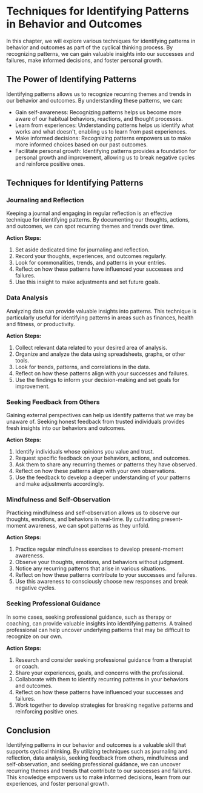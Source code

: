 Techniques for Identifying Patterns in Behavior and Outcomes
=======================================================================

In this chapter, we will explore various techniques for identifying patterns in behavior and outcomes as part of the cyclical thinking process. By recognizing patterns, we can gain valuable insights into our successes and failures, make informed decisions, and foster personal growth.

The Power of Identifying Patterns
---------------------------------

Identifying patterns allows us to recognize recurring themes and trends in our behavior and outcomes. By understanding these patterns, we can:

* Gain self-awareness: Recognizing patterns helps us become more aware of our habitual behaviors, reactions, and thought processes.
* Learn from experiences: Understanding patterns helps us identify what works and what doesn't, enabling us to learn from past experiences.
* Make informed decisions: Recognizing patterns empowers us to make more informed choices based on our past outcomes.
* Facilitate personal growth: Identifying patterns provides a foundation for personal growth and improvement, allowing us to break negative cycles and reinforce positive ones.

Techniques for Identifying Patterns
-----------------------------------

### Journaling and Reflection

Keeping a journal and engaging in regular reflection is an effective technique for identifying patterns. By documenting our thoughts, actions, and outcomes, we can spot recurring themes and trends over time.

**Action Steps:**

1. Set aside dedicated time for journaling and reflection.
2. Record your thoughts, experiences, and outcomes regularly.
3. Look for commonalities, trends, and patterns in your entries.
4. Reflect on how these patterns have influenced your successes and failures.
5. Use this insight to make adjustments and set future goals.

### Data Analysis

Analyzing data can provide valuable insights into patterns. This technique is particularly useful for identifying patterns in areas such as finances, health and fitness, or productivity.

**Action Steps:**

1. Collect relevant data related to your desired area of analysis.
2. Organize and analyze the data using spreadsheets, graphs, or other tools.
3. Look for trends, patterns, and correlations in the data.
4. Reflect on how these patterns align with your successes and failures.
5. Use the findings to inform your decision-making and set goals for improvement.

### Seeking Feedback from Others

Gaining external perspectives can help us identify patterns that we may be unaware of. Seeking honest feedback from trusted individuals provides fresh insights into our behaviors and outcomes.

**Action Steps:**

1. Identify individuals whose opinions you value and trust.
2. Request specific feedback on your behaviors, actions, and outcomes.
3. Ask them to share any recurring themes or patterns they have observed.
4. Reflect on how these patterns align with your own observations.
5. Use the feedback to develop a deeper understanding of your patterns and make adjustments accordingly.

### Mindfulness and Self-Observation

Practicing mindfulness and self-observation allows us to observe our thoughts, emotions, and behaviors in real-time. By cultivating present-moment awareness, we can spot patterns as they unfold.

**Action Steps:**

1. Practice regular mindfulness exercises to develop present-moment awareness.
2. Observe your thoughts, emotions, and behaviors without judgment.
3. Notice any recurring patterns that arise in various situations.
4. Reflect on how these patterns contribute to your successes and failures.
5. Use this awareness to consciously choose new responses and break negative cycles.

### Seeking Professional Guidance

In some cases, seeking professional guidance, such as therapy or coaching, can provide valuable insights into identifying patterns. A trained professional can help uncover underlying patterns that may be difficult to recognize on our own.

**Action Steps:**

1. Research and consider seeking professional guidance from a therapist or coach.
2. Share your experiences, goals, and concerns with the professional.
3. Collaborate with them to identify recurring patterns in your behaviors and outcomes.
4. Reflect on how these patterns have influenced your successes and failures.
5. Work together to develop strategies for breaking negative patterns and reinforcing positive ones.

Conclusion
----------

Identifying patterns in our behavior and outcomes is a valuable skill that supports cyclical thinking. By utilizing techniques such as journaling and reflection, data analysis, seeking feedback from others, mindfulness and self-observation, and seeking professional guidance, we can uncover recurring themes and trends that contribute to our successes and failures. This knowledge empowers us to make informed decisions, learn from our experiences, and foster personal growth.
